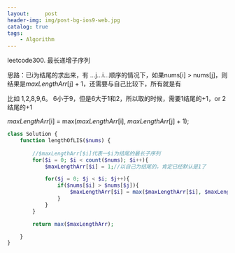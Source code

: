 ```yaml
---
layout:     post
header-img: img/post-bg-ios9-web.jpg
catalog: true
tags:
    - Algorithm
---
```


leetcode300. 最长递增子序列

思路：已i为结尾的求出来，有 ...j...i...顺序的情况下，如果nums[i] > nums[j]，则结果是$maxLengthArr[$j] + 1，还需要与自己比较下，所有就是有

比如 1,2,8,9,6。  6小于9，但是6大于1和2，所以取的时候，需要1结尾的+1，or 2结尾的+1

$maxLengthArr[$i] = max($maxLengthArr[$i], $maxLengthArr[$j] + 1);



```php
class Solution {
    function lengthOfLIS($nums) {
        
        //$maxLengthArr[$i]代表一$i为结尾的最长子序列
        for($i = 0; $i < count($nums); $i++){
            $maxLengthArr[$i] = 1;//以自己为结尾的，肯定已经默认是1了

            for($j = 0; $j < $i; $j++){
                if($nums[$i] > $nums[$j]){
                    $maxLengthArr[$i] = max($maxLengthArr[$i], $maxLengthArr[$j] + 1);
                }
            }
        }

        return max($maxLengthArr);

    }
}
```